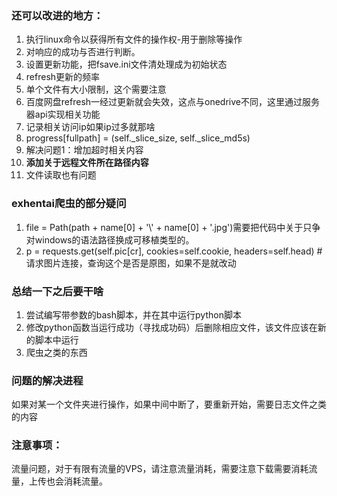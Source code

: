 ### 还可以改进的地方：

1. 执行linux命令以获得所有文件的操作权-用于删除等操作
2. 对响应的成功与否进行判断。
3. 设置更新功能，把fsave.ini文件清处理成为初始状态
4. refresh更新的频率
5. 单个文件有大小限制，这个需要注意
6. 百度网盘refresh一经过更新就会失效，这点与onedrive不同，这里通过服务器api实现相关功能
7. 记录相关访问ip如果ip过多就那啥
8. progress[fullpath] = (self._slice_size, self._slice_md5s)
9. 解决问题1：增加超时相关内容
10. **添加关于远程文件所在路径内容**
11. 文件读取也有问题



### exhentai爬虫的部分疑问

1. file = Path(path + name[0] + '\\' + name[0] + '.jpg')需要把代码中关于只争对windows的语法路径换成可移植类型的。
2. p = requests.get(self.pic[cr], cookies=self.cookie, headers=self.head)  # 请求图片连接，查询这个是否是原图，如果不是就改动

### 总结一下之后要干啥

1. 尝试编写带参数的bash脚本，并在其中运行python脚本
2. 修改python函数当运行成功（寻找成功码）后删除相应文件，该文件应该在新的脚本中运行
3. 爬虫之类的东西



### 问题的解决进程

如果对某一个文件夹进行操作，如果中间中断了，要重新开始，需要日志文件之类的内容



### 注意事项：

流量问题，对于有限有流量的VPS，请注意流量消耗，需要注意下载需要消耗流量，上传也会消耗流量。







